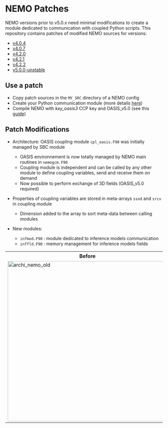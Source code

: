 # NEMO Patches

NEMO versions prior to v5.0.x need minimal modifications to create a module dedicated to communication with coupled Python scripts. This repository contains patches of modified NEMO sources for versions: 

- [v4.0.4](https://forge.ipsl.fr/nemo/browser/NEMO/releases/r4.0/r4.0.4)
- [v4.0.7](https://forge.ipsl.fr/nemo/browser/NEMO/releases/r4.0/r4.0.7)
- [v4.2.0](https://forge.nemo-ocean.eu/nemo/nemo/-/releases/4.2.0)
- [v4.2.1](https://forge.nemo-ocean.eu/nemo/nemo/-/releases/4.2.1)
- [v4.2.2](https://forge.nemo-ocean.eu/nemo/nemo/-/releases/4.2.2)
- [v5.0.0-unstable](https://forge.nemo-ocean.eu/nemo/nemo/-/tree/branch_5.0?ref_type=heads)

## Use a patch 
- Copy patch sources in the `MY_SRC` directory of a NEMO config
- Create your Python communication module (more details [here](https://morays-doc.readthedocs.io/en/latest/nemo.api_4.html))
- Compile NEMO with *key_oasis3* CCP key and OASIS_v5.0 (see this [guide](https://morays-doc.readthedocs.io/en/latest/nemo.getting_started.html#morays-environment))

## Patch Modifications
  * Architecture: OASIS coupling module `cpl_oasis.F90` was initially managed by SBC module
      - OASIS environnement is now totally managed by NEMO main routines in `nemogcm.F90`
      - Coupling module is independent and can be called by any other module to define coupling variables, send and receive them on demand
      - Now possible to perform exchange of 3D fields (OASIS_v5.0 required)

  * Properties of coupling variables are stored in meta-arrays `ssnd` and `srcv` in coupling module
      - Dimension added to the array to sort meta-data between calling modules

  * New modules:        
      - `infmod.F90` : module dedicated to inference models communication
      - `inffld.F90` : memory management for inference models fields

<table>
<tr>
<th> Before </th>
<th> After </th>
</tr>
<tr>
<td>
<img width="510" alt="archi_nemo_old" src="https://github.com/alexis-barge/smart-morey/assets/138531178/d68820ef-10b2-459c-afaf-603f2dc4add8">
</td>
<td>
<img width="466" alt="archi_nemo_new" src="https://github.com/alexis-barge/smart-morey/assets/138531178/8e2ac17a-2168-4aa0-9bc9-e666cd66dc5c">
</td>
</tr>
</table>
